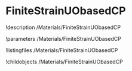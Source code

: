 <!-- MOOSE Documentation Stub: Remove this when content is added. -->

# FiniteStrainUObasedCP
!description /Materials/FiniteStrainUObasedCP

!parameters /Materials/FiniteStrainUObasedCP

!listingfiles /Materials/FiniteStrainUObasedCP

!childobjects /Materials/FiniteStrainUObasedCP
